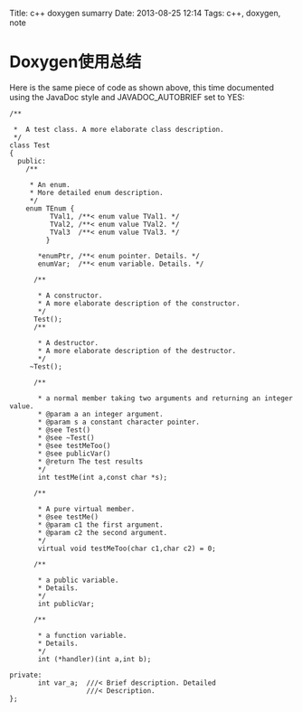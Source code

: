 Title: c++ doxygen sumarry
Date: 2013-08-25 12:14
Tags: c++, doxygen, note

#  Doxygen使用总结 

Here is the same piece of code as shown above, this time documented using the JavaDoc style and JAVADOC_AUTOBRIEF set to YES:

	/**

	 *  A test class. A more elaborate class description.
	 */
	class Test
	{
	  public:
	    /** 

	     * An enum.
	     * More detailed enum description.
	     */
	    enum TEnum { 
	          TVal1, /**< enum value TVal1. */  
	          TVal2, /**< enum value TVal2. */  
	          TVal3  /**< enum value TVal3. */  
	         } 

	       *enumPtr, /**< enum pointer. Details. */
	       enumVar;  /**< enum variable. Details. */
	       
	      /**

	       * A constructor.
	       * A more elaborate description of the constructor.
	       */
	      Test();
	      /**

	       * A destructor.
	       * A more elaborate description of the destructor.
	       */
	     ~Test();
	    
	      /**

	       * a normal member taking two arguments and returning an integer value.
	       * @param a an integer argument.
	       * @param s a constant character pointer.
	       * @see Test()
	       * @see ~Test()
	       * @see testMeToo()
	       * @see publicVar()
	       * @return The test results
	       */
	       int testMe(int a,const char *s);
	       
	      /**

	       * A pure virtual member.
	       * @see testMe()
	       * @param c1 the first argument.
	       * @param c2 the second argument.
	       */
	       virtual void testMeToo(char c1,char c2) = 0;
	   
	      /** 

	       * a public variable.
	       * Details.
	       */
	       int publicVar;
	       
	      /**

	       * a function variable.
	       * Details.
	       */
	       int (*handler)(int a,int b);
	       
	private:
	       int var_a;  ///< Brief description. Detailed
	                   ///< Description.
	};


